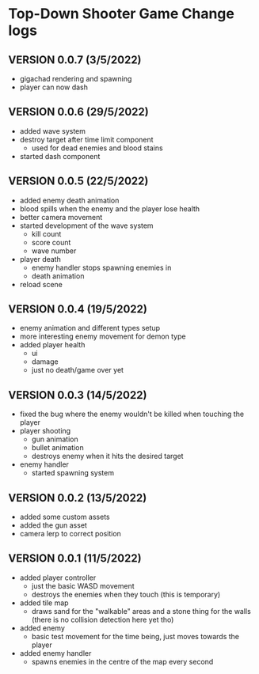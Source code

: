 # Top-Down Shooter Game Change logs

## VERSION 0.0.7 (3/5/2022)

* gigachad rendering and spawning
* player can now dash

## VERSION 0.0.6 (29/5/2022)

* added wave system
* destroy target after time limit component
  * used for dead enemies and blood stains
* started dash component

## VERSION 0.0.5 (22/5/2022)

* added enemy death animation
* blood spills when the enemy and the player lose health
* better camera movement
* started development of the wave system
  * kill count
  * score count
  * wave number
* player death
  * enemy handler stops spawning enemies in
  * death animation
* reload scene

## VERSION 0.0.4 (19/5/2022)

* enemy animation and different types setup
* more interesting enemy movement for demon type
* added player health
  * ui
  * damage
  * just no death/game over yet

## VERSION 0.0.3 (14/5/2022)

* fixed the bug where the enemy wouldn't be killed when touching the player
* player shooting
  * gun animation
  * bullet animation
  * destroys enemy when it hits the desired target
* enemy handler
  * started spawning system

## VERSION 0.0.2 (13/5/2022)

* added some custom assets
* added the gun asset
* camera lerp to correct position

## VERSION 0.0.1 (11/5/2022)

* added player controller
  * just the basic WASD movement
  * destroys the enemies when they touch (this is temporary)
* added tile map
  * draws sand for the "walkable" areas and a stone thing for the walls (there is no collision detection here yet tho)
* added enemy
  * basic test movement for the time being, just moves towards the player
* added enemy handler
  * spawns enemies in the centre of the map every second
